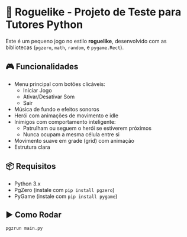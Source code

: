 # 🧱 Roguelike - Projeto de Teste para Tutores Python

Este é um pequeno jogo no estilo **roguelike**, desenvolvido com as bibliotecas (`pgzero`, `math`, `random`, e `pygame.Rect`).

## 🎮 Funcionalidades

- Menu principal com botões clicáveis:
  - Iniciar Jogo
  - Ativar/Desativar Som
  - Sair
- Música de fundo e efeitos sonoros
- Herói com animações de movimento e idle
- Inimigos com comportamento inteligente:
  - Patrulham ou seguem o herói se estiverem próximos
  - Nunca ocupam a mesma célula entre si
- Movimento suave em grade (grid) com animação
- Estrutura clara

## 📦 Requisitos

- Python 3.x
- PgZero (instale com `pip install pgzero`)
- PyGame (instale com `pip install pygame`)

## ▶️ Como Rodar

```bash
pgzrun main.py
